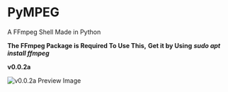 # PyMPEG
A FFmpeg Shell Made in Python

**The FFmpeg Package is Required To Use This,**
**Get it by Using** ___sudo apt install ffmpeg___

**v0.0.2a**


![v0.0.2a Preview Image](https://i.imgur.com/OqDA23b.png)

